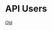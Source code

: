 # API Users

[Old](https://chilipublishdocs.atlassian.net/wiki/spaces/CPDOC/pages/1413934/Setting+up+users)